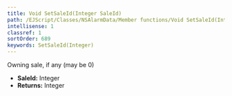 ```yaml
---
title: Void SetSaleId(Integer SaleId)
path: /EJScript/Classes/NSAlarmData/Member functions/Void SetSaleId(Integer p_0)
intellisense: 1
classref: 1
sortOrder: 689
keywords: SetSaleId(Integer)
---
```



Owning sale, if any (may be 0)



* **SaleId:** Integer
* **Returns:** Integer


